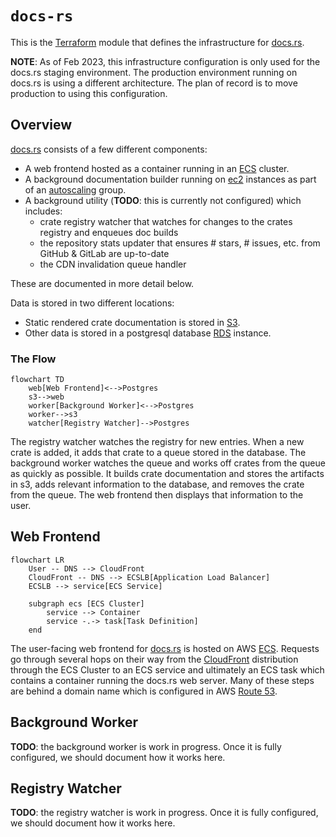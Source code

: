 # `docs-rs`

This is the [Terraform] module that defines the infrastructure for [docs.rs].

**NOTE**: As of Feb 2023, this infrastructure configuration is only used for the docs.rs staging environment. The production environment running on docs.rs is using a different architecture. The plan of record is to move production to using this configuration.

## Overview

[docs.rs] consists of a few different components:

- A web frontend hosted as a container running in an [ECS] cluster.
- A background documentation builder running on [ec2](https://aws.amazon.com/ec2) instances as part of an [autoscaling](https://aws.amazon.com/ec2/autoscaling) group.
- A background utility (**TODO**: this is currently not configured) which includes:
  - crate registry watcher that watches for changes to the crates registry and enqueues doc builds
  - the repository stats updater that ensures # stars, # issues, etc. from GitHub & GitLab are up-to-date
  - the CDN invalidation queue handler

These are documented in more detail below.

Data is stored in two different locations:

  - Static rendered crate documentation is stored in [S3](https://aws.amazon.com/s3).
  - Other data is stored in a postgresql database [RDS](https://aws.amazon.com/rds) instance.

### The Flow

```mermaid
flowchart TD
    web[Web Frontend]<-->Postgres
    s3-->web
    worker[Background Worker]<-->Postgres
    worker-->s3
    watcher[Registry Watcher]-->Postgres
```

The registry watcher watches the registry for new entries. When a new crate is added, it adds that crate to a queue stored in the database. The background worker watches the queue and works off crates from the queue as quickly as possible. It builds crate documentation and stores the artifacts in s3, adds relevant information to the database, and removes the crate from the queue. The web frontend then displays that information to the user.

## Web Frontend

```mermaid
flowchart LR
    User -- DNS --> CloudFront
    CloudFront -- DNS --> ECSLB[Application Load Balancer]    
    ECSLB --> service[ECS Service]
    
    subgraph ecs [ECS Cluster]
        service --> Container
        service -.-> task[Task Definition]
    end
```

The user-facing web frontend for [docs.rs] is hosted on AWS [ECS]. Requests go through several hops on their way from the [CloudFront] distribution through the ECS Cluster to an ECS service and ultimately an ECS task which contains a container running the docs.rs web server. Many of these steps are behind a domain name which is configured in AWS [Route 53].

## Background Worker

**TODO**: the background worker is work in progress. Once it is fully configured, we should document how it works here.

## Registry Watcher

**TODO**: the registry watcher is work in progress. Once it is fully configured, we should document how it works here.

[terraform]: https://terraform.io
[docs.rs]: https://docs.rs
[ECS]: https://aws.amazon.com/ecs
[CloudFront]: https://aws.amazon.com/cloudfront
[Route 53]: https://aws.amazon.com/route53/

